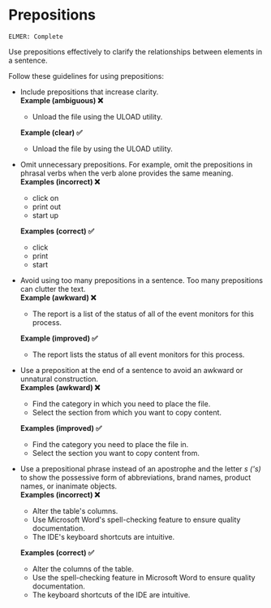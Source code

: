 # Prepositions

<code>ELMER: Complete</code>

Use prepositions effectively to clarify the relationships between elements in a sentence.

Follow these guidelines for using prepositions:  

- Include prepositions that increase clarity.  
  **Example (ambiguous) ❌**
    - Unload the file using the ULOAD utility.

  **Example (clear) ✅**
    - Unload the file by using the ULOAD utility.

- Omit unnecessary prepositions. For example, omit the prepositions in phrasal verbs when the verb alone provides the same meaning.  
  **Examples (incorrect) ❌**
    - click on
    - print out
    - start up

  **Examples (correct) ✅**
    - click
    - print
    - start

- Avoid using too many prepositions in a sentence. Too many prepositions can clutter the text.  
  **Example (awkward) ❌**
    - The report is a list of the status of all of the event monitors for this process.

  **Example (improved) ✅**
    - The report lists the status of all event monitors for this process.

- Use a preposition at the end of a sentence to avoid an awkward or unnatural construction.  
  **Examples (awkward) ❌**
    - Find the category in which you need to place the file.
    - Select the section from which you want to copy content.

  **Examples (improved) ✅**
    - Find the category you need to place the file in.
    - Select the section you want to copy content from.

- Use a prepositional phrase instead of an apostrophe and the letter *s ('s)* to show the possessive form of abbreviations, brand names, product names, or inanimate objects.  
  **Examples (incorrect) ❌**
    - Alter the table's columns.
    - Use Microsoft Word's spell-checking feature to ensure quality documentation.
    - The IDE's keyboard shortcuts are intuitive.

  **Examples (correct) ✅**
    - Alter the columns of the table.
    - Use the spell-checking feature in Microsoft Word to ensure quality documentation.
    - The keyboard shortcuts of the IDE are intuitive.
